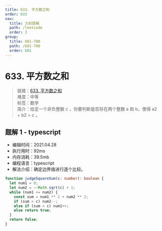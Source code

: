 ```yaml
---
title: 633. 平方数之和
order: 633
nav:
  title: 力扣题解
  path: /leetcode
  order: 3
group:
  title: 601-700
  path: /601-700
  order: 601
---
```


# 633. 平方数之和

> 链接：[633. 平方数之和](https://leetcode-cn.com/problems/sum-of-square-numbers/)  
> 难度：中等  
> 标签：数学  
> 简介：给定一个非负整数 c ，你要判断是否存在两个整数 a 和 b，使得 a2 + b2 = c 。

## 题解 1 - typescript

- 编辑时间：2021.04.28
- 执行用时：92ms
- 内存消耗：39.5mb
- 编程语言：typescript
- 解法介绍：确定边界值进行逐个比较。

```typescript
function judgeSquareSum(c: number): boolean {
  let num1 = 0;
  let num2 = ~~Math.sqrt(c) + 1;
  while (num1 <= num2) {
    const sum = num1 ** 2 + num2 ** 2;
    if (sum > c) num2--;
    else if (sum < c) num1++;
    else return true;
  }
  return false;
}
```
